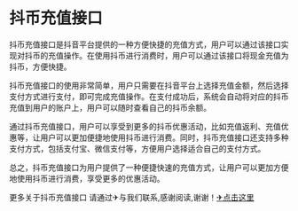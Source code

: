 # 抖币充值接口

抖币充值接口是抖音平台提供的一种方便快捷的充值方式，用户可以通过该接口实现对抖币的充值操作。在使用抖币进行消费时，用户可以通过该接口将现金充值为抖币，方便快捷。

抖币充值接口的使用非常简单，用户只需要在抖音平台上选择充值金额，然后选择支付方式进行支付，即可完成充值操作。在支付成功后，系统会自动将对应的抖币充值到用户的账户上，用户可以随时查看自己的抖币余额。

通过抖币充值接口，用户可以享受到更多的抖币优惠活动，比如充值返利、充值优惠等，让用户可以更加便捷地使用抖币进行消费。同时，抖币充值接口还支持多种支付方式，包括支付宝、微信支付等，方便用户选择适合自己的支付方式。

总之，抖币充值接口为用户提供了一种便捷快速的充值方式，让用户可以更加方便地使用抖币进行消费，享受更多的优惠活动。

更多关于抖币充值接口 请通过✈与我们联系,感谢阅读,谢谢！[✈点击这里](https://t.me/pt99bot)